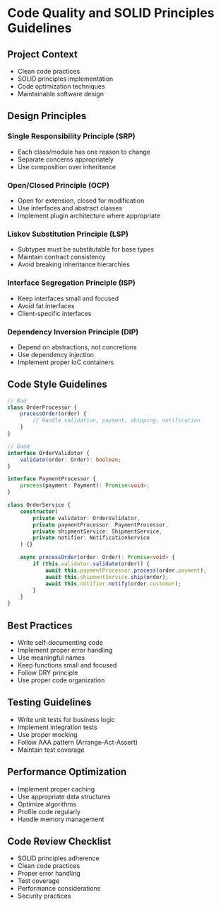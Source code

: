 # Code Quality and SOLID Principles Guidelines

## Project Context
- Clean code practices
- SOLID principles implementation
- Code optimization techniques
- Maintainable software design

## Design Principles
### Single Responsibility Principle (SRP)
- Each class/module has one reason to change
- Separate concerns appropriately
- Use composition over inheritance

### Open/Closed Principle (OCP)
- Open for extension, closed for modification
- Use interfaces and abstract classes
- Implement plugin architecture where appropriate

### Liskov Substitution Principle (LSP)
- Subtypes must be substitutable for base types
- Maintain contract consistency
- Avoid breaking inheritance hierarchies

### Interface Segregation Principle (ISP)
- Keep interfaces small and focused
- Avoid fat interfaces
- Client-specific interfaces

### Dependency Inversion Principle (DIP)
- Depend on abstractions, not concretions
- Use dependency injection
- Implement proper IoC containers

## Code Style Guidelines
```typescript
// Bad
class OrderProcessor {
    processOrder(order) {
        // Handle validation, payment, shipping, notification
    }
}

// Good
interface OrderValidator {
    validate(order: Order): boolean;
}

interface PaymentProcessor {
    process(payment: Payment): Promise<void>;
}

class OrderService {
    constructor(
        private validator: OrderValidator,
        private paymentProcessor: PaymentProcessor,
        private shipmentService: ShipmentService,
        private notifier: NotificationService
    ) {}

    async processOrder(order: Order): Promise<void> {
        if (this.validator.validate(order)) {
            await this.paymentProcessor.process(order.payment);
            await this.shipmentService.ship(order);
            await this.notifier.notify(order.customer);
        }
    }
}
```

## Best Practices
- Write self-documenting code
- Implement proper error handling
- Use meaningful names
- Keep functions small and focused
- Follow DRY principle
- Use proper code organization

## Testing Guidelines
- Write unit tests for business logic
- Implement integration tests
- Use proper mocking
- Follow AAA pattern (Arrange-Act-Assert)
- Maintain test coverage

## Performance Optimization
- Implement proper caching
- Use appropriate data structures
- Optimize algorithms
- Profile code regularly
- Handle memory management

## Code Review Checklist
- SOLID principles adherence
- Clean code practices
- Proper error handling
- Test coverage
- Performance considerations
- Security practices